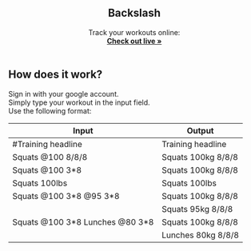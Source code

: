<section>
<h1 font-family="san-serif"  align="center"> Backslash </h1>

  <p align="center">
    Track your workouts online:
    <br />
    <a href="https://backslash-app.com"><strong>Check out live »</strong></a>
    <br />
    <br />
    
  </p>

## How does it work?

Sign in with your google account.
<br/>
Simply type your workout in the input field.
<br/>
Use the following format:
<br/>

| Input                             | Output             |
| --------------------------------- | ------------------ |
| #Training headline                | Training headline  |
| Squats @100 8/8/8                 | Squats 100kg 8/8/8 |
| Squats @100 3\*8                  | Squats 100kg 8/8/8 |
| Squats 100lbs                     | Squats 100lbs      |
| Squats @100 3\*8 @95 3\*8         | Squats 100kg 8/8/8 |
|                                   | Squats 95kg 8/8/8  |
| Squats @100 3\*8 Lunches @80 3\*8 | Squats 100kg 8/8/8 |
|                                   | Lunches 80kg 8/8/8 |

</section>
